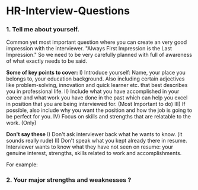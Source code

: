 # HR-Interview-Questions

### 1. Tell me about yourself. 
Common yet most important question where you can create an very good impression with the interviewer. "Always First Impression is the Last Impression."
So we need to be very carefully planned with full of awareness of what exactly needs to be said.

**Some of key points to cover:**
I) Introduce yourself: Name, your place you belongs to, your education background. Also including certain adjectives like problem-solving, innovation and quick learner etc. that best describes you in professional life.
II) Include what you have accomplished in your career and what work you have done in the past which can help you excel in position that you are being interviewed for. (Most Important to do)
III) If possible, also include why you want the position and how the job is going to be perfect for you.
IV) Focus on skills and strengths that are relatable to the work. (Only)

**Don't say these**
I) Don't ask interviewer back what he wants to know. (it sounds really rude)
II) Don't speak what you kept already there in resume. Interviewer wants to know what they have not seen on resume: your genuine interest, strengths, skills related to work and accomplishments. 

For example:

### 2. Your major strengths and weaknesses ?
